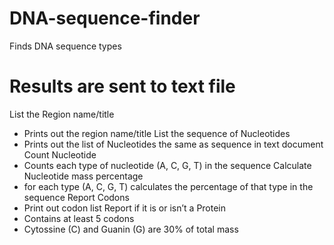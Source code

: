 # DNA-sequence-finder
Finds DNA sequence types


# Results are sent to text file
List the Region name/title
  - Prints out the region name/title 
List the sequence of Nucleotides
  - Prints out the list of Nucleotides the same as sequence in text document
Count Nucleotide
  - Counts each type of nucleotide (A, C, G, T) in the sequence
Calculate Nucleotide mass percentage
  - for each type (A, C, G, T) calculates the percentage of that type in the sequence
Report Codons
  - Print out codon list
Report if it is or isn’t a Protein
  - Contains at least 5 codons
  - Cytossine (C) and Guanin (G) are 30% of total mass

